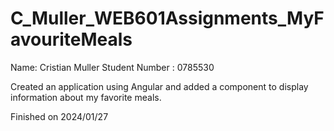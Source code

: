 # C_Muller_WEB601Assignments_MyFavouriteMeals
 
Name: Cristian Muller
Student Number : 0785530

Created an application using Angular and added a component to display information about my favorite meals.

Finished on 2024/01/27
